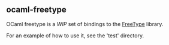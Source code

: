 ## ocaml-freetype

OCaml freetype is a *WIP* set of bindings to the [FreeType](https://www.freetype.org/) library.

For an example of how to use it, see the 'test' directory.
